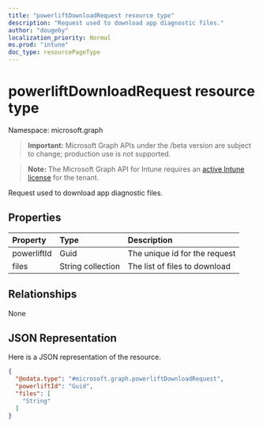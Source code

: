 ```yaml
---
title: "powerliftDownloadRequest resource type"
description: "Request used to download app diagnostic files."
author: "dougeby"
localization_priority: Normal
ms.prod: "intune"
doc_type: resourcePageType
---
```


# powerliftDownloadRequest resource type

Namespace: microsoft.graph

> **Important:** Microsoft Graph APIs under the /beta version are subject to change; production use is not supported.

> **Note:** The Microsoft Graph API for Intune requires an [active Intune license](https://go.microsoft.com/fwlink/?linkid=839381) for the tenant.

Request used to download app diagnostic files.

## Properties
|Property|Type|Description|
|:---|:---|:---|
|powerliftId|Guid|The unique id for the request|
|files|String collection|The list of files to download|

## Relationships
None

## JSON Representation
Here is a JSON representation of the resource.
<!-- {
  "blockType": "resource",
  "@odata.type": "microsoft.graph.powerliftDownloadRequest"
}
-->
``` json
{
  "@odata.type": "#microsoft.graph.powerliftDownloadRequest",
  "powerliftId": "Guid",
  "files": [
    "String"
  ]
}
```




